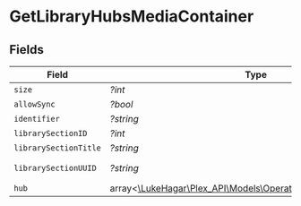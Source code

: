 # GetLibraryHubsMediaContainer


## Fields

| Field                                                                                                          | Type                                                                                                           | Required                                                                                                       | Description                                                                                                    | Example                                                                                                        |
| -------------------------------------------------------------------------------------------------------------- | -------------------------------------------------------------------------------------------------------------- | -------------------------------------------------------------------------------------------------------------- | -------------------------------------------------------------------------------------------------------------- | -------------------------------------------------------------------------------------------------------------- |
| `size`                                                                                                         | *?int*                                                                                                         | :heavy_minus_sign:                                                                                             | N/A                                                                                                            | 7                                                                                                              |
| `allowSync`                                                                                                    | *?bool*                                                                                                        | :heavy_minus_sign:                                                                                             | N/A                                                                                                            | true                                                                                                           |
| `identifier`                                                                                                   | *?string*                                                                                                      | :heavy_minus_sign:                                                                                             | N/A                                                                                                            | com.plexapp.plugins.library                                                                                    |
| `librarySectionID`                                                                                             | *?int*                                                                                                         | :heavy_minus_sign:                                                                                             | N/A                                                                                                            | 1                                                                                                              |
| `librarySectionTitle`                                                                                          | *?string*                                                                                                      | :heavy_minus_sign:                                                                                             | N/A                                                                                                            | Movies                                                                                                         |
| `librarySectionUUID`                                                                                           | *?string*                                                                                                      | :heavy_minus_sign:                                                                                             | N/A                                                                                                            | 322a231a-b7f7-49f5-920f-14c61199cd30                                                                           |
| `hub`                                                                                                          | array<[\LukeHagar\Plex_API\Models\Operations\GetLibraryHubsHub](../../Models/Operations/GetLibraryHubsHub.md)> | :heavy_minus_sign:                                                                                             | N/A                                                                                                            |                                                                                                                |
